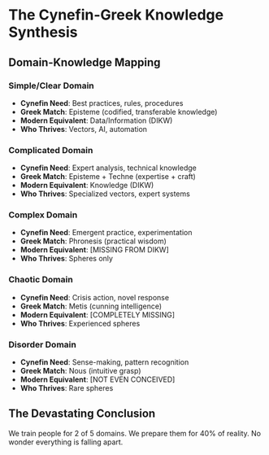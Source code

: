 # The Cynefin-Greek Knowledge Synthesis

## Domain-Knowledge Mapping

### Simple/Clear Domain
- **Cynefin Need**: Best practices, rules, procedures
- **Greek Match**: Episteme (codified, transferable knowledge)
- **Modern Equivalent**: Data/Information (DIKW)
- **Who Thrives**: Vectors, AI, automation

### Complicated Domain  
- **Cynefin Need**: Expert analysis, technical knowledge
- **Greek Match**: Episteme + Techne (expertise + craft)
- **Modern Equivalent**: Knowledge (DIKW)
- **Who Thrives**: Specialized vectors, expert systems

### Complex Domain
- **Cynefin Need**: Emergent practice, experimentation
- **Greek Match**: Phronesis (practical wisdom)
- **Modern Equivalent**: [MISSING FROM DIKW]
- **Who Thrives**: Spheres only

### Chaotic Domain
- **Cynefin Need**: Crisis action, novel response
- **Greek Match**: Metis (cunning intelligence)
- **Modern Equivalent**: [COMPLETELY MISSING]
- **Who Thrives**: Experienced spheres

### Disorder Domain
- **Cynefin Need**: Sense-making, pattern recognition
- **Greek Match**: Nous (intuitive grasp)
- **Modern Equivalent**: [NOT EVEN CONCEIVED]
- **Who Thrives**: Rare spheres

## The Devastating Conclusion
We train people for 2 of 5 domains.
We prepare them for 40% of reality.
No wonder everything is falling apart.